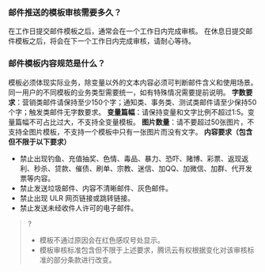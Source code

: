 [](id:que1) 
### 邮件推送的模板审核需要多久？
在工作日提交邮件模板之后，通常会在一个工作日内完成审核。
在休息日提交邮件模板之后，将会在下一个工作日内完成审核，请耐心等待。


[](id:que2) 
### 邮件模板内容规范是什么？
模板必须体现实际业务，除变量以外的文本内容必须可判断邮件含义和使用场景。同一用户的不同模板的业务类型需要统一，如有特殊情况需要提前说明。
**字数要求**：营销类邮件请保持至少150个字；通知类、事务类、测试类邮件请至少保持50个字；触发类邮件无字数要求。
**变量篇幅**：请保持变量和文字比例不超过1:5。变量篇幅不可占比过大，不支持全变量模板。
**图片数量**：请不要超过50张图片，不支持全图片模板，不支持一个模板中只有一张图片而没有文字。
**内容要求（包含但不限于以下要求）**
- 禁止出现钓鱼、充值抽奖、色情、毒品、暴力、恐吓、赌博、彩票、返现返利、秒杀、贷款、催债、刷单、宗教、迷信、加QQ、加微信、加群、代开发票等内容。
- 禁止发送垃圾邮件、内容不清晰邮件、灰色邮件。
- 禁止出现 ULR 网页链接或跳转链接。
- 禁止发送未经收件人许可的电子邮件。

>?
>- 模板不通过原因会在红色感叹号处显示。
>- 模板审核标准包含但不限于上述要求，腾讯云有权根据变化对该审核标准的部分条款进行改变。

